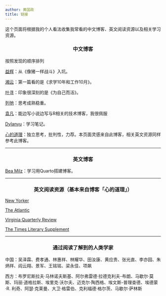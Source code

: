 ```yaml
---
author: 黄国政
title: 链接
---
```


<style>
h2,h3 {
  text-align: center;
  font-weight: bold;
}
</style>

这个页面将根据我的个人看法收集我常看的中文博客、英文阅读资源以及相关学习资源。

### 中文博客

按照发现的顺序排列

[益辉](https://yihui.org)：从《像猪一样战斗》入坑。

[湘云](https://xiangyun.rbind.io)：第一篇看的是《求学10年和工作10月》。

[叶寻](https://cyrusyip.org)：印象很深刻的是《为自己而活》。

[列弛](https://www.liechi.org)：思考成熟稳重。

[袁凡](https://yuanfan.rbind.io)：能边写小说边写与R相关的技术博客，我很佩服

[Dylanyu](https://dylanyu233.rbind.io)：学习笔记。

[心的道理](https://stephenleng.com/)：独立思考，批判性，力荐。本页面灵感来自此博客，相关英文资源同样参考此博客。

---

### 英文博客

[Bea Milz](https://beamilz.com/)：学习用Quarto搭建博客。

---

### 英文阅读资源（基本来自博客「心的道理」）

[New Yorker](https://www.newyorker.com/)

[The Atlantic](https://www.theatlantic.com/world/)

[Virginia Quarterly Review](https://www.vqronline.org/)

[The Times Literary Supplement](https://www.the-tls.co.uk/)

---

### 通过阅读了解到的人类学家

中国：吴泽霖、费孝通、林惠祥、林耀华、田汝康、黄应贵、张光直、李亦园、朱炳祥、阎云翔、景军、王铭铭、梁永佳、项飙

西方：布罗尼斯拉夫·马林诺夫斯基、阿尔弗雷德·拉德克利夫-布朗、马歇尔·莫斯、玛丽·道格拉斯、埃里克·沃尔夫、迈克尔·陶西格、埃文斯-普理查德、埃德蒙·R. 利奇、阿瑟·克莱曼、大卫·格雷伯、克利福德·格尔茨、马歇尔·萨林斯


